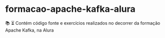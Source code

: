 # formacao-apache-kafka-alura
:books: :hourglass_flowing_sand: Contém código fonte e exercícios realizados no decorrer da formação Apache Kafka, na Alura
